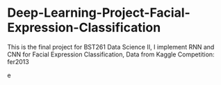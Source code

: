 # Deep-Learning-Project-Facial-Expression-Classification
This is the final project for BST261 Data Science II, I implement RNN and CNN for Facial Expression Classification, Data from Kaggle Competition: fer2013






e